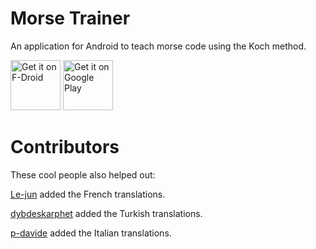 # Morse Trainer

An application for Android to teach morse code using the Koch method.

[<img src="https://fdroid.gitlab.io/artwork/badge/get-it-on.png"
     alt="Get it on F-Droid"
     height="80">](https://f-droid.org/packages/es.eoinrul.ecwt/)
[<img src="https://play.google.com/intl/en_us/badges/images/generic/en-play-badge.png"
     alt="Get it on Google Play"
     height="80">](https://play.google.com/store/apps/details?id=es.eoinrul.ecwt)

# Contributors

These cool people also helped out:

[Le-jun](https://github.com/le-jun) added the French translations.

[dybdeskarphet](https://github.com/dybdeskarphet) added the Turkish translations.

[p-davide](https://github.com/p-davide) added the Italian translations.
